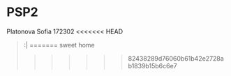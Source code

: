 # PSP2
Platonova Sofia
172302
<<<<<<< HEAD
>:|
=======
sweet home
>>>>>>> 82438289d76060b61b42e2728ab1839b15b6c6e7
